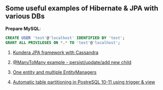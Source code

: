 ## Some useful examples of Hibernate & JPA with various DBs

**Prepare MySQL**:
```sql
CREATE USER 'test'@'localhost' IDENTIFIED BY 'test';
GRANT ALL PRIVILEGES ON *.* TO 'test'@'localhost';
```
1.  [Kundera JPA framework with Cassandra](https://github.com/dredwardhyde/hibernate-examples/blob/master/src/test/java/com/jpa/example/KunderaCassandra.java)

2.  [@ManyToMany example - persist/update/add new child](https://github.com/dredwardhyde/hibernate-examples/blob/master/src/test/java/com/jpa/example/ManyToManyExample.java)

3.  [One entity and multiple EntityManagers](https://github.com/dredwardhyde/hibernate-examples/blob/master/src/test/java/com/jpa/example/MultipleEM.java)

4.  [Automatic table partitioning in PostreSQL 10-11 using trigger & view](https://github.com/dredwardhyde/hibernate-examples/blob/master/src/test/java/com/jpa/example/PostgreSQLPartitioning.java)
